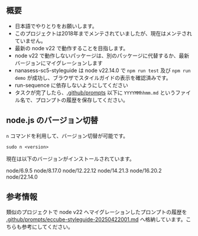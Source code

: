 ## 概要

- 日本語でやりとりをお願いします。
- このプロジェクトは2018年までメンテされていましたが、現在はメンテされていません。
- 最新の node v22 で動作することを目指します。
- node v22 で動作しないパッケージは、別のパッケージに代替するか、最新バージョンにマイグレーションします
- nanasess-sc5-styleguide は node v22.14.0 で `npm run test` 及び `npm run demo` が成功し、ブラウザでスタイルガイドの表示を確認済みです。
- run-sequence に依存しないようにしてください
- タスクが完了したら、[.github/prompts](.github/prompts) 以下に `YYYYMMhhmm.md` というファイル名で、プロンプトの履歴を保存してください。

## node.js のバージョン切替

`n` コマンドを利用して、バージョン切替が可能です。

``` shell
sudo n <version>
```

現在は以下のバージョンがインストールされています。

node/6.9.5
node/8.17.0
node/12.22.12
node/14.21.3
node/16.20.2
node/22.14.0

## 参考情報

類似のプロジェクトで node v22 へマイグレーションしたプロンプトの履歴を [.github/prompts/eccube-styleguide-20250422001.md](./prompts/eccube-styleguide-20250422001.md) へ格納しています。こちらも参考にしてください。
